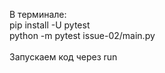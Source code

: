 В терминале: <br/> 
pip install -U pytest <br/>
python -m pytest issue-02/main.py <br/>
<br/>
Запускаем код через run

